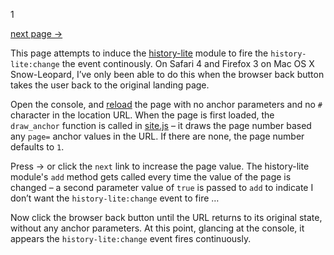 1

<a href="#page=2" id="next" title="click this or press →">next page →</a>

This page attempts to induce the [history-lite](http://yuilibrary.com/gallery/show/history-lite) module to fire the `history-lite:change` the event continously. On Safari 4 and Firefox 3 on Mac OS X Snow-Leopard, I’ve only been able to do this when the browser back button takes the user back to the original landing page.

Open the console, and [reload](index.html) the page with no anchor parameters and no `#` character in the location URL. When the page is first loaded, the `draw_anchor` function is called in [site.js](site.js) – it draws the page number based any `page=` anchor values in the URL. If there are none, the page number defaults to `1`.

Press → or click the `next` link to increase the page value. The history-lite module's `add` method gets called every time the value of the page is changed – a second parameter value of `true` is passed to `add` to indicate I don’t want the `history-lite:change` event to fire …

Now click the browser back button until the URL returns to its original state, without any anchor parameters. At this point, glancing at the console, it appears the `history-lite:change` event fires continuously.
